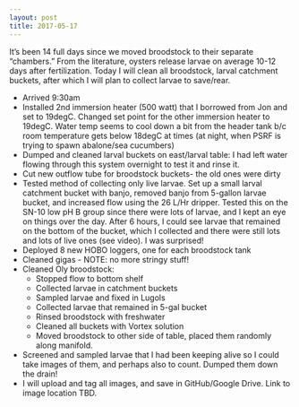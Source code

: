 ```yaml
---
layout: post
title: 2017-05-17
---
```


It’s been 14 full days since we moved broodstock to their separate “chambers.” From the literature, oysters release larvae on average 10-12 days after fertilization.  Today I will clean all broodstock, larval catchment buckets, after which I will plan to collect larvae to save/rear.

- Arrived 9:30am
- Installed 2nd immersion heater (500 watt) that I borrowed from Jon and set to 19degC. Changed set point for the other immersion heater to 19degC.  Water temp seems to cool down a bit from the header tank b/c room temperature gets below 18degC at times (at night, when PSRF is trying to spawn abalone/sea cucumbers)
- Dumped and cleaned larval buckets on east/larval table: I had left water flowing through this system overnight to test it and rinse it.
- Cut new outflow tube for broodstock buckets- the old ones were dirty
- Tested method of collecting only live larvae. Set up a small larval catchment bucket with banjo, removed banjo from 5-gallon larvae bucket, and increased flow using the 26 L/Hr dripper. Tested this on the SN-10 low pH B group since there were lots of larvae, and I kept an eye on things over the day.  After 6 hours, I could see larvae that remained on the bottom of the bucket, which I collected and there were still lots and lots of live ones (see video).  I was surprised!
-  Deployed 8 new HOBO loggers, one for each broodstock tank
-  Cleaned gigas - NOTE: no more stringy stuff!
-  Cleaned Oly broodstock:
    - Stopped flow to bottom shelf
    - Collected larvae in catchment buckets
    - Sampled larvae and fixed in Lugols
    - Collected larvae that remained in 5-gal bucket
    - Rinsed broodstock with freshwater
    - Cleaned all buckets with Vortex solution
    - Moved broodstock to other side of table, placed them randomly along manifold.
- Screened and sampled larvae that I had been keeping alive so I could take images of them, and perhaps also to count. Dumped them down the drain!
- I will upload and tag all images, and save in GitHub/Google Drive. Link to image location TBD.
